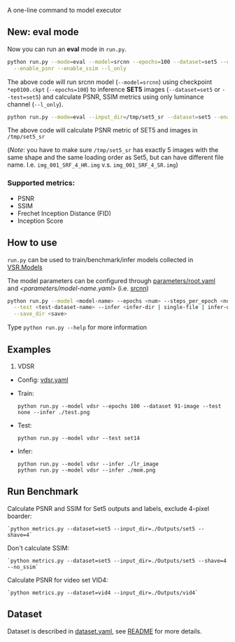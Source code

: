 A one-line command to model executor
## New: eval mode
Now you can run an **eval** mode in `run.py`.

```bash
python run.py --mode=eval --model=srcnn --epochs=100 --dataset=set5 --checkpoint_dir=/tmp/srcnn/save \
  --enable_psnr --enable_ssim --l_only
```
The above code will run srcnn model (`--model=srcnn`) using checkpoint 
`*ep0100.ckpt` (`--epochs=100`) to inference **SET5** images (`--dataset=set5` or `--test=set5`)
and calculate PSNR, SSIM metrics using only luminance channel (`--l_only`).

```bash
python run.py --mode=eval --input_dir=/tmp/set5_sr --dataset=set5 --enable_psnr
```
The above code will calculate PSNR metric of SET5 and images in `/tmp/set5_sr`

(_Note_: you have to make sure `/tmp/set5_sr` has exactly 5 images with the same
shape and the same loading order as Set5, but can have different file name. I.e.
`img_001_SRF_4_HR.img` v.s. `img_001_SRF_4_SR.img`)

### Supported metrics:
- PSNR
- SSIM
- Frechet Inception Distance (FID)
- Inception Score

## How to use
`run.py` can be used to train/benchmark/infer models collected in [VSR.Models](../VSR/Models)

The model parameters can be configured through [parameters/root.yaml](./parameters/root.yaml) and
*<parameters/model-name.yaml>* (i.e. [srcnn](./parameters/srcnn.yaml))

```Bash
python run.py --model <model-name> --epochs <num> --steps_per_epoch <num> --dataset <train-dataset-name> \
  --test <test-dataset-name> --infer <infer-dir | single-file | infer-dataset-name> --threads <loading-thread-num>\
  --save_dir <save>
```

Type `python run.py --help` for more information

## Examples
1. VDSR
- Config: [vdsr.yaml](parameters/vdsr.yaml)
- Train:
    
    `python run.py --model vdsr --epochs 100 --dataset 91-image --test none --infer ./test.png`
- Test:

    `python run.py --model vdsr --test set14`
- Infer:
    ```
    python run.py --model vdsr --infer ./lr_image
    python run.py --model vdsr --infer ./mom.png
    ```

## Run Benchmark
Calculate PSNR and SSIM for Set5 outputs and labels, exclude 4-pixel boarder:

    `python metrics.py --dataset=set5 --input_dir=./Outputs/set5 --shave=4`

Don't calculate SSIM:
    
    `python metrics.py --dataset=set5 --input_dir=./Outputs/set5 --shave=4 --no_ssim`

Calculate PSNR for video set VID4:

    `python metrics.py --dataset=vid4 --input_dir=./Outputs/vid4`


## Dataset
Dataset is described in [dataset.yaml](../Data/datasets.yaml), see [README](../Data/README.md) for more details.
